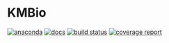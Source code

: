 # KMBio

[![anaconda](https://anaconda.org/kimlab/kmbio/badges/version.svg?style=flat-square)](https://anaconda.org/kimlab/kmbio/)
[![docs](https://img.shields.io/badge/docs-latest-blue.svg?style=flat-square&?version=latest)](https://kimlab.gitlab.io/kmbio/)
[![build status](https://gitlab.com/kimlab/kmbio/badges/master/build.svg)](https://gitlab.com/kimlab/kmbio/commits/master/)
[![coverage report](https://gitlab.com/kimlab/kmbio/badges/master/coverage.svg)](https://gitlab.com/kimlab/kmbio/commits/master/)
